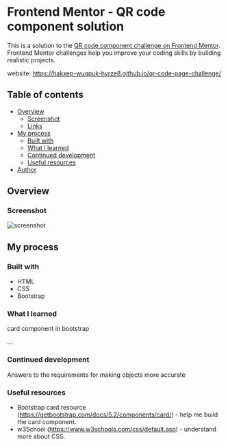 # Frontend Mentor - QR code component solution

This is a solution to the [QR code component challenge on Frontend Mentor](https://www.frontendmentor.io/challenges/qr-code-component-iux_sIO_H). Frontend Mentor challenges help you improve your coding skills by building realistic projects. 

website: https://hakxep-wuqpuk-hyrze8.github.io/qr-code-page-challenge/

## Table of contents

- [Overview](#overview)
  - [Screenshot](#screenshot)
  - [Links](#links)
- [My process](#my-process)
  - [Built with](#built-with)
  - [What I learned](#what-i-learned)
  - [Continued development](#continued-development)
  - [Useful resources](#useful-resources)
- [Author](#author)
 
## Overview

### Screenshot

![screenshot](./solution/qr-code-challenge.png)

## My process

### Built with

- HTML 
- CSS 
- Bootstrap

### What I learned

card component in bootstrap

<div class="card">
  ...
</div>

### Continued development

Answers to the requirements for making objects more accurate

### Useful resources

- Bootstrap card resource (https://getbootstrap.com/docs/5.2/components/card/) - help me build the card component.
- w3School (https://www.w3schools.com/css/default.asp) - understand more about CSS.
